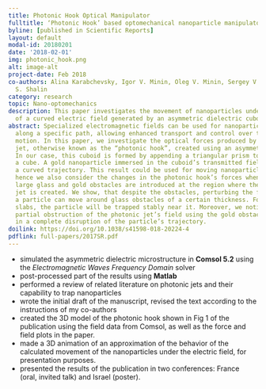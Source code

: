 ```yaml
---
title: Photonic Hook Optical Manipulator
fulltitle: ‘Photonic Hook’ based optomechanical nanoparticle manipulator
byline: [published in Scientific Reports]
layout: default
modal-id: 20180201
date: '2018-02-01'
img: photonic_hook.png
alt: image-alt
project-date: Feb 2018
co-authors: Alina Karabchevsky, Igor V. Minin, Oleg V. Minin, Sergey V. Sukhov, Alexander
  S. Shalin
category: research
topic: Nano-optomechanics
description: This paper investigates the movement of nanoparticles under the influence
  of a curved electric field generated by an asymmetric dielectric cuboid.
abstract: Specialized electromagnetic fields can be used for nanoparticle manipulation
  along a specific path, allowing enhanced transport and control over the particle’s
  motion. In this paper, we investigate the optical forces produced by a curved photonic
  jet, otherwise known as the “photonic hook”, created using an asymmetric cuboid.
  In our case, this cuboid is formed by appending a triangular prism to one side of
  a cube. A gold nanoparticle immersed in the cuboid’s transmitted field moves in
  a curved trajectory. This result could be used for moving nanoparticles around obstacles;
  hence we also consider the changes in the photonic hook’s forces when relatively
  large glass and gold obstacles are introduced at the region where the curved photonic
  jet is created. We show, that despite the obstacles, perturbing the field distribution,
  a particle can move around glass obstacles of a certain thickness. For larger glass
  slabs, the particle will be trapped stably near it. Moreover, we noticed that a
  partial obstruction of the photonic jet’s field using the gold obstacle results
  in a complete disruption of the particle’s trajectory.
doilink: https://doi.org/10.1038/s41598-018-20224-4
pdflink: full-papers/2017SR.pdf
---
```


* simulated the asymmetric dielectric microstructure in **Comsol 5.2** using the *Electromagnetic Waves Frequency Domain* solver
* post-processed part of the results using **Matlab**
* performed a review of related literature on photonic jets and their capability to trap nanoparticles
* wrote the initial draft of the manuscript, revised the text according to the instructions of my co-authors
* created the 3D model of the photonic hook shown in Fig 1 of the publication using the field data from Comsol, as well as the force and field plots in the paper.
* made a 3D animation of an approximation of the behavior of the calculated movement of the nanoparticles under the electric field, for presentation purposes.
* presented the results of the publication in two conferences: France (oral, invited talk) and Israel (poster).
